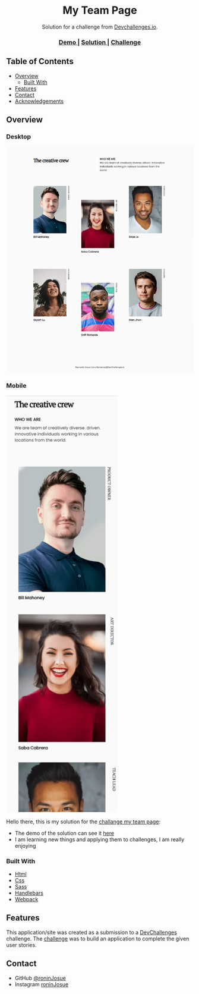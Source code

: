 <!-- Please update value in the {}  -->
<h1 align="center">My Team Page</h1>

<div align="center">
   Solution for a challenge from  <a href="http://devchallenges.io" target="_blank">Devchallenges.io</a>.
</div>

<div align="center">
  <h3>
    <a href="https://my-team-page-dev-challenge.netlify.app/">
      Demo
    </a>
    <span> | </span>
    <a href="https://devchallenges.io/solutions/brSJD9tNQv2r3m1oOezu">
      Solution
    </a>
    <span> | </span>
    <a href="https://devchallenges.io/challenges/hhmesazsqgKXrTkYkt0U">
      Challenge
    </a>
  </h3>
</div>



<!-- TABLE OF CONTENTS -->

## Table of Contents

- [Overview](#overview)
  - [Built With](#built-with)
- [Features](#features)
- [Contact](#contact)
- [Acknowledgements](#acknowledgements)

<!-- OVERVIEW -->

## Overview

### Desktop
![screenshot desktop](src/static/preview-desktop.png)

### Mobile
<img src="src/static/preview-mobile.png" width="300" height="auto" />

Hello there, this is my solution for the [challange my team page](https://devchallenges.io/challenges/hhmesazsqgKXrTkYkt0U):

- The demo of the solution can see it [here](https://my-team-page-dev-challenge.netlify.app/)
- I am learning new things and applying them to challenges, I am really enjoying

### Built With

<!-- This section should list any major frameworks that you built your project using. Here are a few examples.-->

- [Html](https://www.w3.org/html/)
- [Css](https://www.w3.org/Style/CSS/)
- [Sass](https://sass-lang.com/)
- [Handlebars](https://handlebarsjs.com/)
- [Webpack](https://webpack.js.org/)

## Features

<!-- List the features of your application or follow the template. Don't share the figma file here :) -->

This application/site was created as a submission to a [DevChallenges](https://devchallenges.io/challenges) challenge. The [challenge](https://devchallenges.io/challenges/hhmesazsqgKXrTkYkt0U) was to build an application to complete the given user stories.

## Contact

- GitHub [@roninJosue](https://github.com/roninJosue)
- Instagram [roninJosue](https://www.instagram.com/roninjosue)
